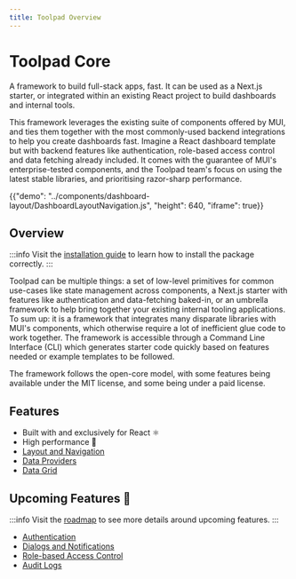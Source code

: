 ```yaml
---
title: Toolpad Overview
---
```


# Toolpad Core

<p class="description">A framework to build full-stack apps, fast. It can be used as a Next.js starter, or integrated within an existing React project to build dashboards and internal tools. </p>

This framework leverages the existing suite of components offered by MUI, and ties them together with the most commonly-used backend integrations to help you create dashboards fast. Imagine a React dashboard template but with backend features like authentication, role-based access control and data fetching already included. It comes with the guarantee of MUI's enterprise-tested components, and the Toolpad team's focus on using the latest stable libraries, and prioritising razor-sharp performance.

{{"demo": "../components/dashboard-layout/DashboardLayoutNavigation.js", "height": 640, "iframe": true}}

## Overview

:::info
Visit the [installation guide](/toolpad/core/installation/) to learn how to install the package correctly.
:::

Toolpad can be multiple things: a set of low-level primitives for common use-cases like state management across components, a Next.js starter with features like authentication and data-fetching baked-in, or an umbrella framework to help bring together your existing internal tooling applications. To sum up: it is a framework that integrates many disparate libraries with MUI's components, which otherwise require a lot of inefficient glue code to work together. The framework is accessible through a Command Line Interface (CLI) which generates starter code quickly based on features needed or example templates to be followed.

The framework follows the open-core model, with some features being available under the MIT license, and some being under a paid license.

## Features

- Built with and exclusively for React ⚛️
- High performance 🚀
- [Layout and Navigation](/toolpad/core/react-dashboard-layout/)
- [Data Providers](/toolpad/core/features/data-providers/)
- [Data Grid](/toolpad/core/react-data-grid/)

## Upcoming Features 🚧

:::info
Visit the [roadmap](/toolpad/core/introduction/roadmap/) to see more details around upcoming features.
:::

- [Authentication](/)
- [Dialogs and Notifications](/)
- [Role-based Access Control](/)
- [Audit Logs](/)
